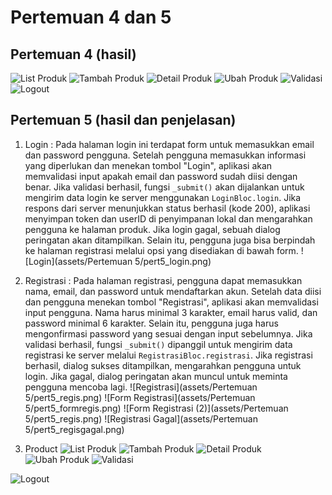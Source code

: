 # Pertemuan 4 dan 5

## Pertemuan 4 (hasil)

![List Produk](assets/list_produk.png)
![Tambah Produk](assets/tambah_produk.png)
![Detail Produk](assets/detail_produk.png)
![Ubah Produk](assets/ubah_produk.png)
![Validasi](assets/validasi.png)
![Logout](assets/logout.png)

## Pertemuan 5 (hasil dan penjelasan)
1. Login : Pada halaman login ini terdapat form untuk memasukkan email dan password pengguna. Setelah pengguna memasukkan informasi yang diperlukan dan menekan tombol "Login", aplikasi akan memvalidasi input apakah email dan password sudah diisi dengan benar. Jika validasi berhasil, fungsi `_submit()` akan dijalankan untuk mengirim data login ke server menggunakan `LoginBloc.login`. Jika respons dari server menunjukkan status berhasil (kode 200), aplikasi menyimpan token dan userID di penyimpanan lokal dan mengarahkan pengguna ke halaman produk. Jika login gagal, sebuah dialog peringatan akan ditampilkan. Selain itu, pengguna juga bisa berpindah ke halaman registrasi melalui opsi yang disediakan di bawah form.
![Login](assets/Pertemuan 5/pert5_login.png)

2. Registrasi : Pada halaman registrasi, pengguna dapat memasukkan nama, email, dan password untuk mendaftarkan akun. Setelah data diisi dan pengguna menekan tombol "Registrasi", aplikasi akan memvalidasi input pengguna. Nama harus minimal 3 karakter, email harus valid, dan password minimal 6 karakter. Selain itu, pengguna juga harus mengonfirmasi password yang sesuai dengan input sebelumnya. Jika validasi berhasil, fungsi `_submit()` dipanggil untuk mengirim data registrasi ke server melalui `RegistrasiBloc.registrasi`. Jika registrasi berhasil, dialog sukses ditampilkan, mengarahkan pengguna untuk login. Jika gagal, dialog peringatan akan muncul untuk meminta pengguna mencoba lagi.
![Registrasi](assets/Pertemuan 5/pert5_regis.png)
![Form Registrasi](assets/Pertemuan 5/pert5_formregis.png)
![Form Registrasi (2)](assets/Pertemuan 5/pert5_regis.png)
![Registrasi Gagal](assets/Pertemuan 5/pert5_regisgagal.png)

3. Product
![List Produk](assets/list_produk.png)
![Tambah Produk](assets/tambah_produk.png)
![Detail Produk](assets/detail_produk.png)
![Ubah Produk](assets/ubah_produk.png)
![Validasi](assets/validasi.png)

![Logout](assets/logout.png)
